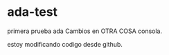 # ada-test
primera prueba ada
Cambios en OTRA COSA consola. 


estoy modificando codigo desde github.

